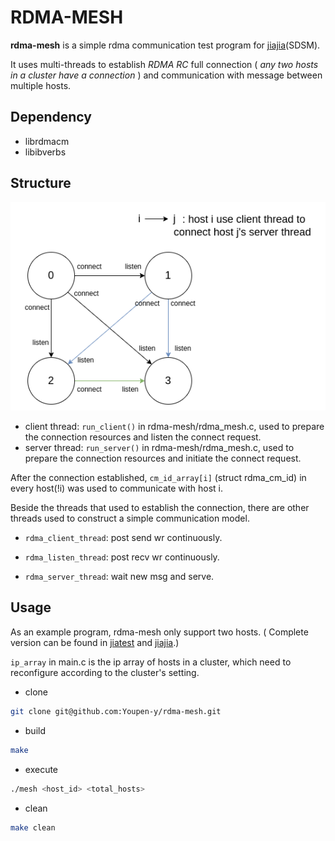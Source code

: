 RDMA-MESH
=============================================================================
**rdma-mesh** is a simple rdma communication test program for [jiajia](https://github.com/Youpen-y/jiajia)(SDSM).

It uses multi-threads to establish _RDMA RC_ full connection ( _any two hosts in a cluster have a connection_ ) and communication with message between multiple hosts.

Dependency
-----------------------------------------------------------------------------
* librdmacm
* libibverbs

Structure
-----------------------------------------------------------------------------
![rdma-mesh-structure](./rdma-mesh.png)

- client thread: `run_client()` in rdma-mesh/rdma_mesh.c, used to prepare the connection resources and listen the connect request.
- server thread: `run_server()` in rdma-mesh/rdma_mesh.c, used to prepare the connection resources and initiate the connect request.

After the connection established, `cm_id_array[i]` (struct rdma_cm_id) in every host(!i) was used to communicate with host i.

Beside the threads that used to establish the connection, there are other threads used to construct a simple communication model.
- `rdma_client_thread`: post send wr continuously.

- `rdma_listen_thread`: post recv wr continuously.

- `rdma_server_thread`: wait new msg and serve.


Usage
-----------------------------------------------------------------------------
As an example program, rdma-mesh only support two hosts. ( Complete version can be found in [jiatest](https://github.com/segzix/jiatest) and [jiajia](https://github.com/Youpen-y/jiajia).)

`ip_array` in main.c is the ip array of hosts in a cluster, which need to reconfigure according to the cluster's setting.

- clone
```bash
git clone git@github.com:Youpen-y/rdma-mesh.git
```
- build
```bash
make
```
- execute
```bash
./mesh <host_id> <total_hosts>
```
- clean
```bash
make clean
```